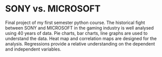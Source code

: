 # SONY vs. MICROSOFT
Final project of my first semester python course. The historical fight between SONY and MICROSOFT in the gaming industry is well analysed using 40 years of data.
Pie charts, bar charts, line graphs are used to understand the data. Heat map and correlation maps are designed for the analysis. 
Regressions provide a relative understanding on the dependent and independent variables. 
